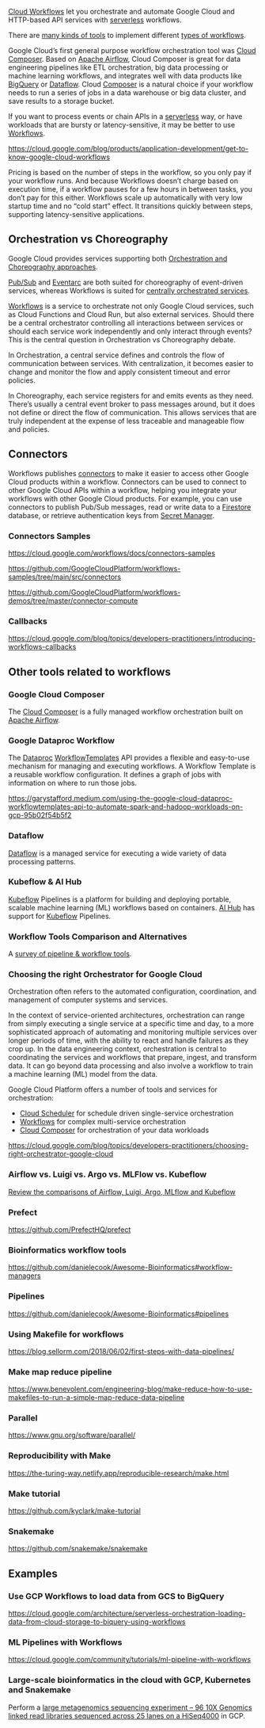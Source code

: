 [Cloud Workflows](https://cloud.google.com/workflows) let you orchestrate and automate Google Cloud and HTTP-based API services with [serverless](Serverless) workflows.

There are [many kinds of tools](https://github.com/pditommaso/awesome-pipeline) to implement different [types of workflows](https://github.com/meirwah/awesome-workflow-engines).


Google Cloud’s first general purpose workflow orchestration tool was [Cloud Composer](composer).  Based on [Apache Airflow](https://airflow.apache.org/), Cloud Composer is great for data engineering pipelines like ETL orchestration, big data processing or machine learning workflows, and integrates well with data products like [BigQuery](BigQuery) or [Dataflow](Dataflow). Cloud [Composer](Composer) is a natural choice if your workflow needs to run a series of jobs in a data warehouse or big data cluster, and save results to a storage bucket.

If you want to process events or chain APIs in a [serverless](Serverless) way, or have workloads that are bursty or latency-sensitive, it may be better to use  [Workflows](https://cloud.google.com/workflows).

https://cloud.google.com/blog/products/application-development/get-to-know-google-cloud-workflows

Pricing is based on the number of steps in the workflow, so you only pay if your workflow runs. And because Workflows doesn’t charge based on execution time, if a workflow pauses for a few hours in between tasks, you don’t pay for this either.  Workflows scale up automatically with very low startup time and no “cold start” effect. It transitions quickly between steps, supporting latency-sensitive applications. 

## Orchestration vs Choreography

Google Cloud provides services supporting both [Orchestration and Choreography approaches](https://cloud.google.com/blog/topics/developers-practitioners/better-service-orchestration-workflows). 

[Pub/Sub](https://cloud.google.com/pubsub) and [Eventarc](https://cloud.google.com/blog/topics/developers-practitioners/eventarc-unified-eventing-experience-google-cloud)  are both suited for choreography of event-driven services, whereas Workflows is suited for [centrally orchestrated services](https://cloud.google.com/blog/topics/developers-practitioners/better-service-orchestration-workflows). 

[Workflows](http://cloud.google.com/workflows) is a service to orchestrate not only Google Cloud services, such as Cloud Functions and Cloud Run, but also external services. Should there be a central orchestrator controlling all interactions between services or should each service work independently and only interact through events? This is the central question in Orchestration vs Choreography debate. 

In Orchestration, a central service defines and controls the flow of communication between services. With centralization, it becomes easier to change and monitor the flow and apply consistent timeout and error policies. 

In Choreography, each service registers for and emits events as they need. There’s usually a central event broker to pass messages around, but it does not define or direct the flow of communication. This allows services that are truly independent at the expense of less traceable and manageable flow and policies. 

## Connectors

Workflows publishes [connectors](https://cloud.google.com/workflows/docs/connectors) to make it easier to access other Google Cloud products within a workflow.  Connectors can be used to connect to other Google Cloud APIs within a workflow, helping you integrate your workflows with other Google Cloud products. For example, you can use connectors to publish Pub/Sub messages, read or write data to a [Firestore](Firestore) database, or retrieve authentication keys from [Secret Manager](Secret-Manager).

### Connectors Samples 

https://cloud.google.com/workflows/docs/connectors-samples

https://github.com/GoogleCloudPlatform/workflows-samples/tree/main/src/connectors

https://github.com/GoogleCloudPlatform/workflows-demos/tree/master/connector-compute

### Callbacks

https://cloud.google.com/blog/topics/developers-practitioners/introducing-workflows-callbacks

## Other tools related to workflows

### Google Cloud Composer

The [Cloud Composer](https://cloud.google.com/composer) is a fully managed workflow orchestration built on [Apache Airflow](https://airflow.apache.org/). 

### Google Dataproc Workflow 

The [Dataproc](DataProc) [WorkflowTemplates](https://cloud.google.com/dataproc/docs/reference/rest/v1/projects.regions.workflowTemplates) API provides a flexible and easy-to-use mechanism for managing and executing workflows. A Workflow Template is a reusable workflow configuration. It defines a graph of jobs with information on where to run those jobs.

https://garystafford.medium.com/using-the-google-cloud-dataproc-workflowtemplates-api-to-automate-spark-and-hadoop-workloads-on-gcp-95b02f54b5f2

### Dataflow

[Dataflow](Dataflow)  is a managed service for executing a wide variety of data processing patterns. 


### Kubeflow & AI Hub

[Kubeflow](Kubeflow) Pipelines is a platform for building and deploying portable, scalable machine learning (ML) workflows based on containers.
[AI Hub](AI-Hub) has support for [Kubeflow](Kubeflow) Pipelines.


### Workflow Tools Comparison and Alternatives

A [survey of pipeline & workflow tools](https://github.com/pditommaso/awesome-pipeline).

### Choosing the right Orchestrator for Google Cloud

Orchestration often refers to the automated configuration, coordination, and management of computer systems and services. 

In the context of service-oriented architectures, orchestration can range from simply executing a single service at a specific time and day, to a more sophisticated approach of automating and monitoring multiple services over longer periods of time, with the ability to react and handle failures as they crop up. In the data engineering context, orchestration is central to coordinating the services and workflows that prepare, ingest, and transform data. It can go beyond data processing and also involve a workflow to train a machine learning (ML) model from the data.

Google Cloud Platform offers a number of tools and services for orchestration:

* [Cloud Scheduler](Cloud-Scheduler) for schedule driven single-service orchestration
* [Workflows](https://cloud.google.com/workflows) for complex multi-service orchestration 
* [Cloud Composer](Composer) for orchestration of your data workloads


https://cloud.google.com/blog/topics/developers-practitioners/choosing-right-orchestrator-google-cloud


### Airflow vs. Luigi vs. Argo vs. MLFlow vs. Kubeflow

[Review the comparisons of Airflow, Luigi, Argo, MLflow and Kubeflow](https://www.datarevenue.com/en-blog/airflow-vs-luigi-vs-argo-vs-mlflow-vs-kubeflow)

### Prefect

https://github.com/PrefectHQ/prefect

### Bioinformatics workflow tools

https://github.com/danielecook/Awesome-Bioinformatics#workflow-managers



### Pipelines


https://github.com/danielecook/Awesome-Bioinformatics#pipelines

### Using Makefile for workflows

https://blog.sellorm.com/2018/06/02/first-steps-with-data-pipelines/

### Make map reduce pipeline

https://www.benevolent.com/engineering-blog/make-reduce-how-to-use-makefiles-to-run-a-simple-map-reduce-data-pipeline

### Parallel


https://www.gnu.org/software/parallel/


### Reproducibility with Make

https://the-turing-way.netlify.app/reproducible-research/make.html

### Make tutorial

https://github.com/kyclark/make-tutorial

### Snakemake

https://github.com/snakemake/snakemake

## Examples

### Use GCP Workflows to load data from GCS to BigQuery


https://cloud.google.com/architecture/serverless-orchestration-loading-data-from-cloud-storage-to-biquery-using-workflows

### ML Pipelines with Workflows

https://cloud.google.com/community/tutorials/ml-pipeline-with-workflows


### Large-scale bioinformatics in the cloud with GCP, Kubernetes and Snakemake

Perform a [large metagenomics sequencing experiment – 96 10X Genomics linked read libraries sequenced across 25 lanes on a HiSeq4000](https://www.bsiranosian.com/bioinformatics/large-scale-bioinformatics-in-the-cloud-with-gcp-kubernetes-and-snakemake/) in GCP.
